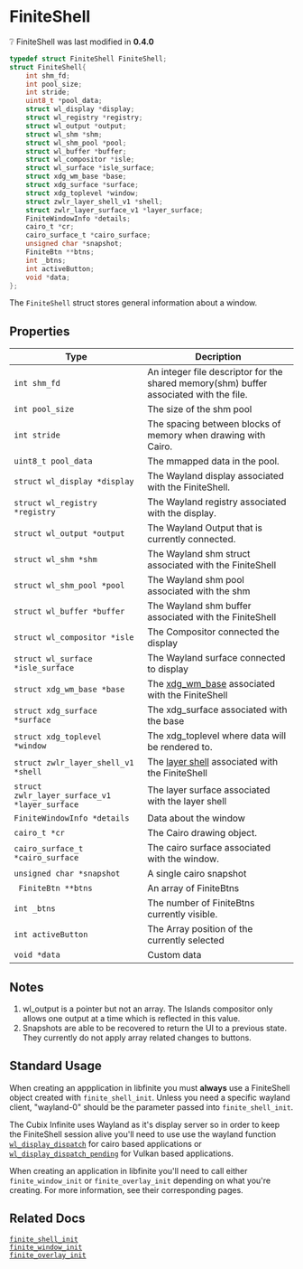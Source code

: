 # FiniteShell

<div class="alert alert-info part text-info">
❔ FiniteShell was last modified in <b>0.4.0</b>
</div>

```c
typedef struct FiniteShell FiniteShell;
struct FiniteShell{
    int shm_fd;
    int pool_size;
    int stride;
    uint8_t *pool_data;
    struct wl_display *display;
    struct wl_registry *registry;
    struct wl_output *output;
    struct wl_shm *shm;
    struct wl_shm_pool *pool;
    struct wl_buffer *buffer;
    struct wl_compositor *isle;
    struct wl_surface *isle_surface;
    struct xdg_wm_base *base;
    struct xdg_surface *surface;
    struct xdg_toplevel *window;
    struct zwlr_layer_shell_v1 *shell;
    struct zwlr_layer_surface_v1 *layer_surface;
    FiniteWindowInfo *details;
    cairo_t *cr;
    cairo_surface_t *cairo_surface;
    unsigned char *snapshot;
    FiniteBtn **btns;
    int _btns;
    int activeButton;
    void *data;
};
```

The `FiniteShell` struct stores general information about a window.


## Properties

| Type                           | Decription                                                                             |
| ------------------------------ | -------------------------------------------------------------------------------------- |
| `int shm_fd`                   | An integer file descriptor for the shared memory(shm) buffer associated with the file. |
| `int pool_size`                | The size of the shm pool                                                               |
| `int stride`                   | The spacing between blocks of memory when drawing with Cairo.                          |
| `uint8_t pool_data`            | The mmapped data in the pool.                                                          |
| `struct wl_display *display`   | The Wayland display associated with the FiniteShell.                                   |
| `struct wl_registry *registry` | The Wayland registry associated with the display.                                      |
| `struct wl_output *output`     | The Wayland Output that is currently connected.                                    |
| `struct wl_shm *shm`           | The Wayland shm struct associated with the FiniteShell                                 |
| `struct wl_shm_pool *pool`     | The Wayland shm pool associated with the shm|
|`struct wl_buffer *buffer`| The Wayland shm buffer associated with the FiniteShell|
|`struct wl_compositor *isle`| The Compositor connected the display|
|`struct wl_surface *isle_surface`| The Wayland surface connected to display|
|`struct xdg_wm_base *base`| The [xdg_wm_base](https://wayland.app/protocols/xdg-shell#xdg_wm_base) associated with the FiniteShell|
|`struct xdg_surface *surface`| The xdg_surface associated with the base|
|`struct xdg_toplevel *window`| The xdg_toplevel where data will be rendered to.|
|`struct zwlr_layer_shell_v1 *shell`| The [layer shell](https://wayland.app/protocols/wlr-layer-shell-unstable-v1#zwlr_layer_shell_v1) associated with the FiniteShell|
|`struct zwlr_layer_surface_v1 *layer_surface`| The layer surface associated with the layer shell|
|`FiniteWindowInfo *details`| Data about the window|
|`cairo_t *cr`|The Cairo drawing object.|
|`cairo_surface_t *cairo_surface`|The cairo surface associated with the window.|
|`unsigned char *snapshot`|A single cairo snapshot|
|` FiniteBtn **btns`|An array of FiniteBtns|
|`int _btns`| The number of FiniteBtns currently visible.|
|`int activeButton`|The Array position of the currently selected |
|`void *data`|Custom data|

## Notes

1) wl_output is a pointer but not an array. The Islands compositor only allows one output at a time which is reflected in this value.<br>
2) Snapshots are able to be recovered to return the UI to a previous state. They currently do not apply array related changes to buttons.<br>

## Standard Usage
When creating an appplication in libfinite you must **always** use a FiniteShell object created with `finite_shell_init`. Unless you need a specific wayland client, "wayland-0" should be the parameter passed into `finite_shell_init`.

The Cubix Infinite uses Wayland as it's display server so in order to keep the FiniteShell session alive you'll need to use use the wayland function [`wl_display_dispatch`](https://wayland.freedesktop.org/docs/html/apb.html#Client-classwl__display_1a30a9c4f020f3e77581c7a81ecdb4913d) for cairo based applications or [`wl_display_dispatch_pending`](https://wayland.freedesktop.org/docs/html/apb.html#Client-classwl__display_1ac4b6b5ad31932bc3830ff362d2938560) for Vulkan based applications.

When creating an application in libfinite you'll need to call either `finite_window_init` or `finite_overlay_init` depending on what you're creating. For more information, see their corresponding pages.

## Related Docs
[`finite_shell_init`](../../functions/draw/finite_shell_init)<br>
[`finite_window_init`](../../functions/draw/finite_window_init)<br>
[`finite_overlay_init`](../../functions/draw/finite_overlay_init)<br>